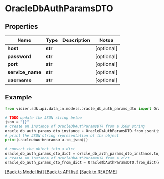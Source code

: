 # OracleDbAuthParamsDTO


## Properties

Name | Type | Description | Notes
------------ | ------------- | ------------- | -------------
**host** | **str** |  | [optional] 
**password** | **str** |  | [optional] 
**port** | **str** |  | [optional] 
**service_name** | **str** |  | [optional] 
**username** | **str** |  | [optional] 

## Example

```python
from visier.sdk.api.data_in.models.oracle_db_auth_params_dto import OracleDbAuthParamsDTO

# TODO update the JSON string below
json = "{}"
# create an instance of OracleDbAuthParamsDTO from a JSON string
oracle_db_auth_params_dto_instance = OracleDbAuthParamsDTO.from_json(json)
# print the JSON string representation of the object
print(OracleDbAuthParamsDTO.to_json())

# convert the object into a dict
oracle_db_auth_params_dto_dict = oracle_db_auth_params_dto_instance.to_dict()
# create an instance of OracleDbAuthParamsDTO from a dict
oracle_db_auth_params_dto_from_dict = OracleDbAuthParamsDTO.from_dict(oracle_db_auth_params_dto_dict)
```
[[Back to Model list]](../README.md#documentation-for-models) [[Back to API list]](../README.md#documentation-for-api-endpoints) [[Back to README]](../README.md)


